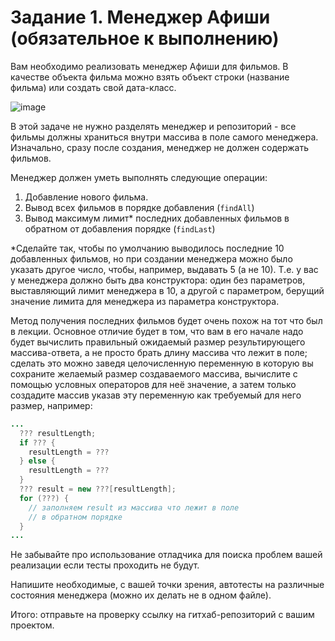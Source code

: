 # Задание 1. Менеджер Афиши (обязательное к выполнению)

Вам необходимо реализовать менеджер Афиши для фильмов. В качестве объекта фильма можно взять объект строки (название фильма) или создать свой дата-класс.

![image](https://user-images.githubusercontent.com/53707586/152697921-e71d853c-aa2e-482b-be61-39e6c2cfb0b1.png)

В этой задаче не нужно разделять менеджер и репозиторий - все фильмы должны храниться внутри массива в поле самого менеджера. Изначально, сразу после создания, менеджер не должен содержать фильмов.

Менеджер должен уметь выполнять следующие операции:
1. Добавление нового фильма.
2. Вывод всех фильмов в порядке добавления (`findAll`)
3. Вывод максимум лимит* последних добавленных фильмов в обратном от добавления порядке (`findLast`)

*Сделайте так, чтобы по умолчанию выводилось последние 10 добавленных фильмов, но при создании менеджера можно было указать другое число, чтобы, например, выдавать 5 (а не 10). Т.е. у вас у менеджера должно быть два конструктора: один без параметров, выставляющий лимит менеджера в 10, а другой с параметром, берущий значение лимита для менеджера из параметра конструктора.

Метод получения последних фильмов будет очень похож на тот что был в лекции. Основное отличие будет в том, что вам в его начале надо будет вычислить правильный ожидаемый размер результирующего массива-ответа, а не просто брать длину массива что лежит в поле; сделать это можно заведя целочисленную переменную в которую вы сохраните желаемый размер создаваемого массива, вычислите с помощью условных операторов для неё значение, а затем только создадите массив указав эту переменную как требуемый для него размер, например:

```java
...
  ??? resultLength;
  if ??? {
    resultLength = ???
  } else {
    resultLength = ???
  }
  ??? result = new ???[resultLength];
  for (???) {
    // заполняем result из массива что лежит в поле
    // в обратном порядке
  }
...
```

Не забывайте про использование отладчика для поиска проблем вашей реализации если тесты проходить не будут.

Напишите необходимые, с вашей точки зрения, автотесты на различные состояния менеджера (можно их делать не в одном файле).

Итого: отправьте на проверку ссылку на гитхаб-репозиторий с вашим проектом. 